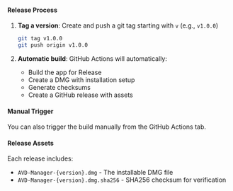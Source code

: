 #### Release Process

1. **Tag a version**: Create and push a git tag starting with `v` (e.g., `v1.0.0`)
   ```bash
   git tag v1.0.0
   git push origin v1.0.0
   ```

2. **Automatic build**: GitHub Actions will automatically:
   - Build the app for Release
   - Create a DMG with installation setup
   - Generate checksums
   - Create a GitHub release with assets

#### Manual Trigger

You can also trigger the build manually from the GitHub Actions tab.

#### Release Assets

Each release includes:
- `AVD-Manager-{version}.dmg` - The installable DMG file
- `AVD-Manager-{version}.dmg.sha256` - SHA256 checksum for verification
